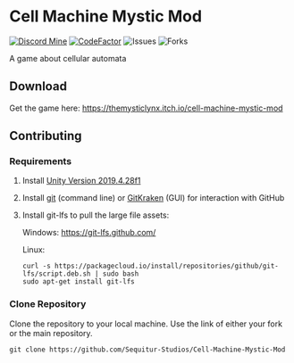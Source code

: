 # Cell Machine Mystic Mod

[![Discord Mine](https://img.shields.io/discord/791818283867045941?label=chat&logo=discord&logoColor=white)](https://discord.gg/AcPpgxctAE)
[![CodeFactor](https://www.codefactor.io/repository/github/sequitur-studios/cell-machine-mystic-mod/badge)](https://www.codefactor.io/repository/github/sequitur-studios/cell-machine-mystic-mod)
![Issues](https://img.shields.io/github/issues/Sequitur-Studios/Cell-Machine-Mystic-Mod)
![Forks](https://img.shields.io/github/forks/Sequitur-Studios/Cell-Machine-Mystic-Mod)

A game about cellular automata

## Download

Get the game here: https://themysticlynx.itch.io/cell-machine-mystic-mod

## Contributing

### Requirements

1. Install [Unity Version 2019.4.28f1](https://unity3d.com/de/unity/qa/lts-releases)
2. Install [git](https://git-scm.com/) (command line) or [GitKraken](https://www.gitkraken.com/) (GUI) for interaction with GitHub
3. Install git-lfs to pull the large file assets:

    Windows:
    https://git-lfs.github.com/
    
    Linux:
    ```
    curl -s https://packagecloud.io/install/repositories/github/git-lfs/script.deb.sh | sudo bash
    sudo apt-get install git-lfs
    ```

### Clone Repository

Clone the repository to your local machine. Use the link of either your fork or the main repository.
```
git clone https://github.com/Sequitur-Studios/Cell-Machine-Mystic-Mod
```
